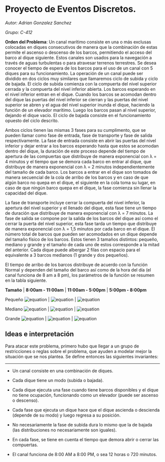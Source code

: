 # Proyecto de Eventos Discretos.

*Autor: Adrian Gonzalez Sanchez*

*Grupo: C-412*

**Orden del Problema**:
Un canal marı́timo consiste en una o más exclusas colocadas en diques consecutivos de manera que la combinación de estas
permite el ascenso o descenso de los barcos, permitiendo el acceso del barco al dique siguiente. Estos canales son usados para la navegación a través de aguas turbulentas o para atravesar terrenos terrestres. Se desea conocer el tiempo de espera de los barcos para el uso de un canal con 5 diques para su funcionamiento. La operación de un canal puede ser dividido en dos ciclos muy similares que llamaremos ciclo de subida y ciclo de bajada. El ciclo de subida comienza con la compuerta del nivel superior cerrada y la compuerta del nivel inferior abierta. Los barcos esperando en el nivel inferior entran en el dique. Cuando los barcos se acomodan dentro del dique las puertas del nivel inferior se cierran y las puertas del nivel superior se abren y el agua del nivel superior inunda el dique, haciendo la función de un elevador marı́timo. Luego los barcos pasan al nivel superior, dejando el dique vacı́o. El ciclo de bajada consiste en el funcionamiento opuesto del ciclo descrito.

Ambos ciclos tienen las mismas 3 fases para su cumplimento, que se pueden llamar como fase de entrada, fase de transporte y fase de salida respectivamente. La fase de entrada consiste en abrir las puertas del nivel inferior y dejar entrar a
los barcos esperando hasta que estos se acomodan dentro del dique, la duración de este proceso depende del tiempo de apertura de las compuertas que distribuye de manera exponencial con λ = 4 minutos y el tiempo que se demora cada barco en entrar al dique, que distribuye de manera exponencial con λ = 2 minutos independientemente del tamaño de cada barco. Los barcos a entrar en el dique son tomados de manera secuencial de la cola de arribo de los barcos y en caso de que algún barco no quepa en el dique, el siguiente en la cola toma su lugar, en caso de que ningún barco quepa en el dique, la fase comienza sin llenar la capacidad del dique. 

La fase de transporte incluye cerrar la compuerta del nivel inferior, la apertura del nivel superior y el llenado del dique, esta fase tiene un tiempo de duración que distribuye de manera exponencial con λ = 7 minutos. La fase de salida se compone por la salida de los barcos del dique ası́ como el cerrar la puerta del nivel superior, esta fase tarda un tiempo que distribuye de manera exponencial con λ = 1,5 minutos por cada barco en el dique. El número total de barcos que pueden ser acomodados en un dique depende del tamaño fı́sico de los barcos. Estos tienen 3 tamaños distintos: pequeño, mediano y grande y el tamaño de cada uno de estos corresponde a la mitad del anterior. Cada dique puede albergar 2 filas con espacio para el equivalente a 3 barcos medianos (1 grande y dos pequeños). 

El tiempo de arribo de los barcos distribuye de acuerdo con la función Normal y dependen del tamaño del barco ası́ como de la hora del dı́a (el canal funciona de 8 am a 8 pm), los parámetros de la función se resumen en la tabla siguiente.

**Tamaño**  |  **8:00am - 11:00am**    | **11:00am - 5:00pm**    |  **5:00pm - 8:00pm**

Pequeño       ![equation](http://www.sciweavers.org/upload/Tex2Img_1585279398/render.png) | ![equation](http://www.sciweavers.org/upload/Tex2Img_1585279281/render.png) | ![equation](http://www.sciweavers.org/upload/Tex2Img_1585279309/render.png)

Mediano      ![equation](http://www.sciweavers.org/upload/Tex2Img_1585279454/render.png) | ![equation](http://www.sciweavers.org/upload/Tex2Img_1585279498/render.png) | ![equation](http://www.sciweavers.org/upload/Tex2Img_1585279537/render.png)

Grande        ![equation](http://www.sciweavers.org/upload/Tex2Img_1585279619/render.png) | ![equation](http://www.sciweavers.org/upload/Tex2Img_1585279645/render.png) | ![equation](http://www.sciweavers.org/upload/Tex2Img_1585279677/render.png)


## Ideas e interpretación

Para atacar este problema, primero hubo que llegar a un grupo de restricciones o reglas sobre el problema, que ayuden a modelar mejor la situación que se nos plantea. Se define entonces las siguientes invariantes:

***
* Un canal consiste en una combinación de diques.

* Cada dique tiene un modo (subida o bajada).

* Cada dique ejecuta una fase cuando tiene barcos disponibles y el dique no tiene ocupación, funcionando como un elevador (puede ser ascenso o descenso).

* Cada fase que ejecuta un dique hace que el dique ascienda o descienda (depende de su modo) y luego regresa a su posición.

* No necesariamente la fase de subida dura lo mismo que la de bajada (las distribuciones no necesariamente son iguales).

* En cada fase, se tiene en cuenta el tiempo que demora abrir o cerrar las compuertas.

* El canal funciona de 8:00 AM a 8:00 PM, o sea 12 horas o 720 minutos.
